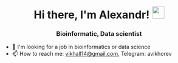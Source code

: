 <h1 align="center">Hi there, I'm Alexandr!
<img src="https://github.com/blackcater/blackcater/raw/main/images/Hi.gif" height="32"/></h1>
<h3 align="center">Bioinformatic, Data scientist</h3>


- 💬 I'm looking for a job in bioinformatics or data science 
- 📫 How to reach me: vikhall14@gmail.com, Telegram: avikhorev

<!--
**vikhall/vikhall** is a ✨ _special_ ✨ repository because its `README.md` (this file) appears on your GitHub profile.

Here are some ideas to get you started:

- 🔭 I’m currently working on ...
- 🌱 I’m currently learning ...
- 👯 I’m looking to collaborate on ...
- 🤔 I’m looking for help with ...
- 💬 Ask me about ...
- 📫 How to reach me: ...
- 😄 Pronouns: ...
- ⚡ Fun fact: ...
-->
